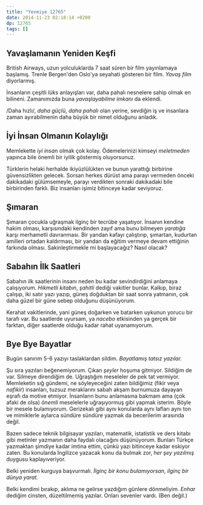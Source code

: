 ```yaml
---
title: "Yevmiye 12765"
date: 2014-11-23 02:18:14 +0200
dp: 12765
tags: []
---
```


Yavaşlamanın Yeniden Keşfi
--------------------------

British Airways, uzun yolculuklarda 7 saat süren bir film yayınlamaya
başlamış. Trenle Bergen'den Oslo'ya seyahati gösteren bir film. *Yavaş
film* diyorlarmış.

İnsanların çeşitli *lüks* anlayışları var, daha pahalı nesnelere sahip
olmak en bilineni. Zamanımızda buna *yavaşlayabilme imkanı* da eklendi.

/Daha hızlı/, *daha güçlü*, *daha pahalı* olan yerine, sevdiğin iş ve
insanlara zaman ayırabilmenin daha büyük bir nimet olduğunu anladık.

İyi İnsan Olmanın Kolaylığı
---------------------------

Memlekette *iyi insan* olmak çok kolay. Ödemelerinizi kimseyi
*meletmeden* yapınca bile önemli bir iyilik göstermiş oluyorsunuz.

Türklerin helaki herhalde ikiyüzlülükten ve bunun yarattığı birbirine
güvensizlikten gelecek. Sorsan herkes dürüst ama parayı vermeden önceki
dakikadaki gülümsemeyle, parayı verdikten sonraki dakikadaki bile
birbirinden farklı. Biz insanları işimiz bitinceye kadar seviyoruz.

Şımaran
-------

Şımaran çocukla uğraşmak ilginç bir tecrübe yaşatıyor. İnsanın kendine
hakim olması, karşısındaki kendinden zayıf ama bunu bilmeyen *yaratığa*
karşı merhametli davranması. Bir yandan kafayı çalıştırıp, şımartan,
kudurtan amilleri ortadan kaldırması, bir yandan da eğitim vermeye devam
ettiğinin farkında olması. Sakinleştirmekle mi başlayacağız? Nasıl
olacak?

Sabahın İlk Saatleri
--------------------

Sabahın ilk saatlerinin insanı neden bu kadar sevindirdiğini anlamaya
çalışıyorum. *Hikmetli kitabın*, *şahitli* dediği vakitler bunlar.
Kalkıp, biraz çalışıp, iki satır yazı yazıp, güneş doğduktan bir saat
sonra yatmanın, çok daha güzel bir güne sebep olduğunu düşünüyorum.

Kerahat vakitlerinde, yani güneş doğarken ve batarken uykunun yorucu bir
tarafı var. Bu saatlerde uyursam, ya *nacebo* etkisinden ya gerçek bir
farktan, diğer saatlerde olduğu kadar rahat uyanamıyorum.

Bye Bye Bayatlar
----------------

Bugün sanırım 5-6 yazıyı taslaklardan sildim. *Bayatlamış tatsız
yazılar.*

Şu sıra yazıları beğenemiyorum. Çıkan *şeyler* hoşuma gitmiyor. Sildiğim
de var. Silmeye direndiğim de. Uğraştığım meseleler de pek tat vermiyor.
Memleketin sığ gündemi, ne söyleyeceğini zaten bildiğimiz (fikir veya
*nafikir*) insanları, tuzsuz meraklarını sabah akşam burnumuza dayayan
eşrafı da motive etmiyor. İnsanların bunu anlamasına bakmam ama (çok
afaki de olsa) *önemli* meselelerle uğraşıyormuş gibi yapmak isterim.
Böyle bir mesele bulamıyorum. Gerizekalı gibi aynı konularda aynı
lafları aynı ton ve mimiklerle aylarca sündüre sündüre yazmak da
becerilerim arasında değil.

Bazen sadece teknik bilgisayar yazıları, matematik, istatistik ve ders
kitabı gibi metinler yazmanın daha faydalı olacağını düşünüyorum.
Bunları Türkçe yazmaktan şimdiye kadar imtina ettim, çünkü yazı
bitinceye kadar eskiyor zaten. Bu konularda İngilizce yazacak konu da
bulmak zor, *her şey yazılmış* duygusu kaplayıveriyor.

Belki yeniden kurguya başvurmalı. *İlginç bir konu bulamıyorsan, ilginç
bir dünya yarat.*

Belki kendimi bırakıp, aklıma ne gelirse yazdığım günlere dönmeliyim.
*Enhar* dediğim cinsten, düzeltilmemiş yazılar. Onları sevenler vardı.
(Ben değil.)

